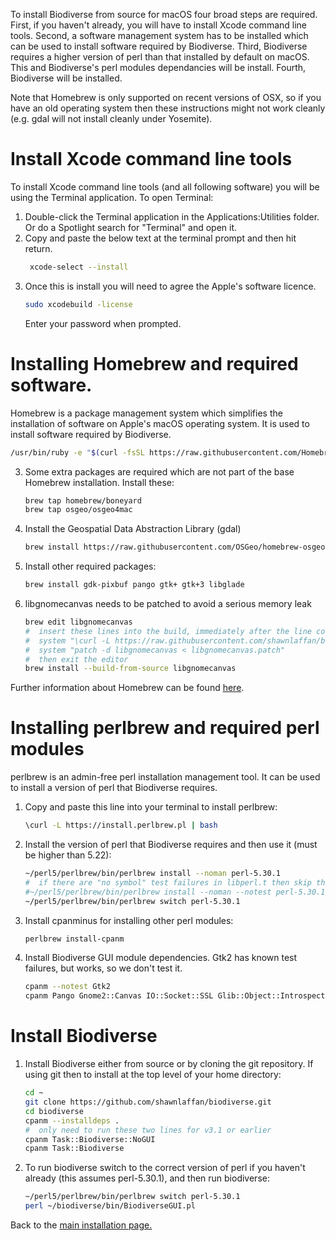 To install Biodiverse from source for macOS four broad steps are required. First, if you haven't already, you will have to install Xcode command line tools. Second, a software management system has to be installed which can be used to install software required by Biodiverse. Third, Biodiverse requires a higher version of perl than that installed by default on macOS. This and Biodiverse's perl modules dependancies will be install. Fourth, Biodiverse will be installed.

Note that Homebrew is only supported on recent versions of OSX, so if you have an old operating system then these instructions might not work cleanly (e.g. gdal will not install cleanly under Yosemite).  

# Install Xcode command line tools
To install Xcode command line tools (and all following software) you will be using the Terminal application. To open Terminal:
1. Double-click the Terminal application in the Applications:Utilities folder. Or do a Spotlight search for "Terminal" and open it.
2. Copy and paste the below text at the terminal prompt and then hit return.
   ```sh
    xcode-select --install
   ```
3. Once this is install you will need to agree the Apple's software licence.
   ```sh
   sudo xcodebuild -license
   ```
   Enter your password when prompted.

# Installing Homebrew and required software.
Homebrew is a package management system which simplifies the installation of software on Apple's macOS operating system. It is used to install software required by Biodiverse.
   ```sh
   /usr/bin/ruby -e "$(curl -fsSL https://raw.githubusercontent.com/Homebrew/install/master/install)"
   ```
3. Some extra packages are required which are not part of the base Homebrew installation. Install these:

   ```sh
   brew tap homebrew/boneyard 
   brew tap osgeo/osgeo4mac
   ```
4. Install the Geospatial Data Abstraction Library (gdal)
   ```sh
   brew install https://raw.githubusercontent.com/OSGeo/homebrew-osgeo4mac/master/boneyard/gdal-20.rb
   ```
5. Install other required packages:
   ```sh
   brew install gdk-pixbuf pango gtk+ gtk+3 libglade
   ```

6. libgnomecanvas needs to be patched to avoid a serious memory leak
   ```sh
   brew edit libgnomecanvas
   #  insert these lines into the build, immediately after the line containing "def install":
   #  system "\curl -L https://raw.githubusercontent.com/shawnlaffan/biodiverse/master/etc/libgnomecanvas.patch > libgnomecanvas.patch"
   #  system "patch -d libgnomecanvas < libgnomecanvas.patch"
   #  then exit the editor
   brew install --build-from-source libgnomecanvas
   ```

Further information about Homebrew can be found [here](https://brew.sh).

# Installing perlbrew and required perl modules
perlbrew is an admin-free perl installation management tool. It can be used to install a version of perl that Biodiverse requires. 
1. Copy and paste this line into your terminal to install perlbrew:
   ```sh
   \curl -L https://install.perlbrew.pl | bash
   ```
2. Install the version of perl that Biodiverse requires and then use it (must be higher than 5.22):
   ```sh
   ~/perl5/perlbrew/bin/perlbrew install --noman perl-5.30.1
   #  if there are "no symbol" test failures in libperl.t then skip the tests
   #~/perl5/perlbrew/bin/perlbrew install --noman --notest perl-5.30.1
   ~/perl5/perlbrew/bin/perlbrew switch perl-5.30.1
   ```
3. Install cpanminus for installing other perl modules:
   ```sh
   perlbrew install-cpanm
   ```
4. Install Biodiverse GUI  module dependencies.  Gtk2 has known test failures, but works, so we don't test it.
   ```sh
   cpanm --notest Gtk2
   cpanm Pango Gnome2::Canvas IO::Socket::SSL Glib::Object::Introspection Scalar::Util::Numeric
   ```

# Install Biodiverse

1. Install Biodiverse either from source or by cloning the git repository. If using git then to install at the top level of your home directory:
    ```sh
    cd ~
    git clone https://github.com/shawnlaffan/biodiverse.git
    cd biodiverse
    cpanm --installdeps .
    #  only need to run these two lines for v3.1 or earlier
    cpanm Task::Biodiverse::NoGUI
    cpanm Task::Biodiverse
    ```

2. To run biodiverse switch to the correct version of perl if you haven't already (this assumes perl-5.30.1), and then run biodiverse:
    ```sh
    ~/perl5/perlbrew/bin/perlbrew switch perl-5.30.1
    perl ~/biodiverse/bin/BiodiverseGUI.pl
    ```

Back to the [main installation page.](https://purl.org/biodiverse/wiki/Installation)